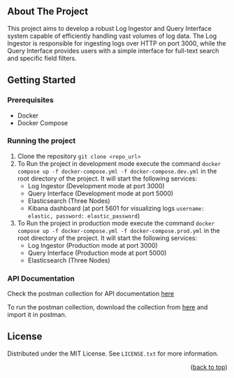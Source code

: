 
<!-- ABOUT THE PROJECT -->
## About The Project
This project aims to develop a robust Log Ingestor and Query Interface system capable of efficiently handling vast volumes of log data. The Log Ingestor is responsible for ingesting logs over HTTP on port 3000, while the Query Interface provides users with a simple interface for full-text search and specific field filters.

<!-- GETTING STARTED -->
## Getting Started
### Prerequisites
- Docker
- Docker Compose

### Running the project
1. Clone the repository `git clone <repo_url>`
2. To Run the project in development mode execute the command
    `docker compose up -f docker-compose.yml -f docker-compose.dev.yml` in the root directory of the project. It will start the following services:
    - Log Ingestor (Development mode at port 3000)
    - Query Interface (Development mode at port 5000)
    - Elasticsearch (Three Nodes)
    - Kibana dashboard (at port 5601 for visualizing logs `username: elastic, password: elastic_password`) 
3. To Run the project in production mode execute the command
   `docker compose up -f docker-compose.yml -f docker-compose.prod.yml` in the root directory of the project. It will start the following services:
    - Log Ingestor (Production mode at port 3000)
    - Query Interface (Production mode at port 5000)
    - Elasticsearch (Three Nodes)

### API Documentation
Check the postman collection for API documentation [here](https://documenter.getpostman.com/view/16239037/2s9Ye8faZF)

To run the postman collection, download the collection from [here](./postman_collection.json) and import it in postman.
<!-- LICENSE -->
## License

Distributed under the MIT License. See `LICENSE.txt` for more information.

<p align="right">(<a href="#readme-top">back to top</a>)</p>

